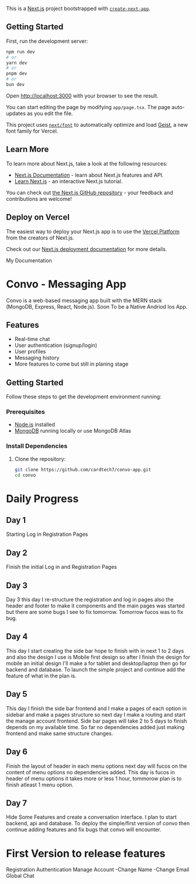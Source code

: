 This is a [Next.js](https://nextjs.org) project bootstrapped with [`create-next-app`](https://nextjs.org/docs/app/api-reference/cli/create-next-app).

## Getting Started

First, run the development server:

```bash
npm run dev
# or
yarn dev
# or
pnpm dev
# or
bun dev
```

Open [http://localhost:3000](http://localhost:3000) with your browser to see the result.

You can start editing the page by modifying `app/page.tsx`. The page auto-updates as you edit the file.

This project uses [`next/font`](https://nextjs.org/docs/app/building-your-application/optimizing/fonts) to automatically optimize and load [Geist](https://vercel.com/font), a new font family for Vercel.

## Learn More

To learn more about Next.js, take a look at the following resources:

- [Next.js Documentation](https://nextjs.org/docs) - learn about Next.js features and API.
- [Learn Next.js](https://nextjs.org/learn) - an interactive Next.js tutorial.

You can check out [the Next.js GitHub repository](https://github.com/vercel/next.js) - your feedback and contributions are welcome!

## Deploy on Vercel

The easiest way to deploy your Next.js app is to use the [Vercel Platform](https://vercel.com/new?utm_medium=default-template&filter=next.js&utm_source=create-next-app&utm_campaign=create-next-app-readme) from the creators of Next.js.

Check out our [Next.js deployment documentation](https://nextjs.org/docs/app/building-your-application/deploying) for more details.


My Documentation
# Convo - Messaging App

Convo is a web-based messaging app built with the MERN stack (MongoDB, Express, React, Node.js).
Soon To be a Native Andriod Ios App.

## Features
- Real-time chat
- User authentication (signup/login)
- User profiles
- Messaging history
- More features to come but still in planing stage

## Getting Started

Follow these steps to get the development environment running:

### Prerequisites
- [Node.js](https://nodejs.org/) installed
- [MongoDB](https://www.mongodb.com/) running locally or use MongoDB Atlas

### Install Dependencies
1. Clone the repository:
   ```bash
   git clone https://github.com/cardtech7/convo-app.git
   cd convo

# Daily Progress
## Day 1
Starting Log in Registration Pages

## Day 2 
Finish the initial Log in and Registration Pages

## Day 3
Day 3 this day I re-structure the registration and log in pages also the header and footer to make it components and the main pages was started but there are some bugs I see to fix tomorrow. Tomorrow fucos was to fix bug.

## Day 4 
This day I start creating the side bar hope to finish with in next 1 to 2 days and also the design I use is Mobile first design so after I finish the design for mobile an initial design I'll make a for tablet and desktop/laptop then go for backend and database. To launch the simple project and continue add the feature of what in the plan is.

## Day 5 
This day I finish the side bar frontend and I make a pages of each option in sidebar and make a pages structure so next day I make a routing and start the manage account frontend. Side bar pages will take 2 to 5 days to finish depends on my available time. So far no dependencies added just making frontend and make same structure changes.

## Day 6
Finish the layout of header in each menu options next day will fucos on the content of menu options no dependencies added. This day is fucos in header of menu options it takes more or less 1 hour, tommorow plan is to finish atleast 1 menu option.

## Day 7 
Hide Some Features and create a conversation interface. I plan to start backend, api and database. To deploy the simple/first version of convo then continue adding features and fix bugs that convo will encounter. 
# First Version to release features
Registration Authentication
Manage Account
   -Change Name
   -Change Email
Global Chat

